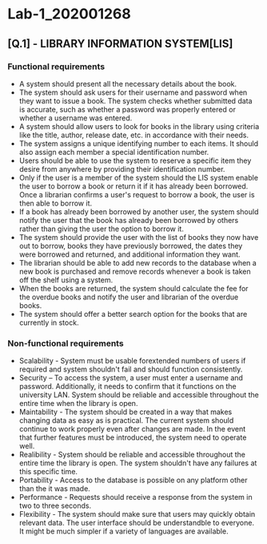 # Lab-1_202001268

## [Q.1] - LIBRARY INFORMATION SYSTEM[LIS]
###      Functional requirements
* A system should present all the necessary details about the book.
* The system should ask users for their username and password when they want to issue a book. The system checks whether submitted data is accurate, such as whether a password was properly entered or whether a username was entered.
* A system should allow users to look for books in the library using criteria like the title, author, release date, etc. in accordance with their needs.
* The system assigns a unique identifying number to each items. It should also assign each member a special identification number.
* Users should be able to use the system to reserve a specific item they desire from anywhere by providing their identification number.
* Only if the user is a member of the system should the LIS system enable the user to borrow a book or return it if it has already been borrowed. Once a librarian confirms a user's request to borrow a book, the user is then able to borrow it.
* If a book has already been borrowed by another user, the system should notify the user that the book has already been borrowed by others rather than giving the user the option to borrow it.
* The system should provide the user with the list of books they now have out to borrow, books they have previously borrowed, the dates they were borrowed and returned, and additional information they want.
* The librarian should be able to add new records to the database when a new book is purchased and remove records whenever a book is taken off the shelf using a system.
* When the books are returned, the system should calculate the fee for the overdue books and notify the user and librarian of the overdue books.
* The system should offer a better search option for the books that are currently in stock.

### Non-functional requirements
* Scalability - System must be usable forextended numbers of users if required and system shouldn't fail and should function consistently.
* Security – To access the system, a user must enter a username and password. Additionally, it needs to confirm that it functions on the university LAN.
System should be reliable and accessible throughout the entire time when the library is open. 
* Maintability - The system should be created in a way that makes changing data as easy as is practical. The current system should continue to work properly even after changes are made. In the event that further features must be introduced, the system need to operate well.
* Realibility - System should be reliable and accessible throughout the entire time the library is open. The system shouldn't have any failures at this specific time.
* Portability - Access to the database is possible on any platform other than the it was made.
* Performance - Requests should receive a response from the system in two to three seconds.
* Flexibility - The system should make sure that users may quickly obtain relevant data. The user interface should be understandble to everyone. It might be much simpler if a variety of languages are available.
